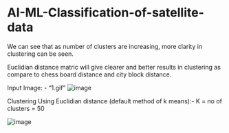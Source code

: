 # AI-ML-Classification-of-satellite-data


We can see that as number of clusters are increasing, more clarity in clustering can be seen.

Euclidian distance matric will give clearer and better results in clustering as compare to chess board distance and city block distance. 

Input Image: - “1.gif”
![image](https://user-images.githubusercontent.com/70851852/123688066-3c536580-d86f-11eb-959e-9128be7e52f3.png)


Clustering Using Euclidian distance (default method of k means):-
K = no of clusters = 50


![image](https://user-images.githubusercontent.com/70851852/123688137-4f663580-d86f-11eb-81d1-bcbad669124d.png)
